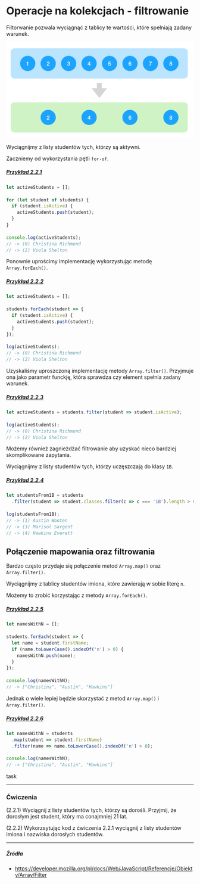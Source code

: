 # Operacje na kolekcjach - filtrowanie

Filtorwanie pozwala wyciągnąć z tablicy te wartości, które spełniają zadany warunek.

![](/assets/coll_filter.png)

Wyciągnijmy z listy studentów tych, którzy są aktywni.

Zaczniemy od wykorzystania pętli `for-of`.

##### [Przykład 2.2.1](https://codepen.io/mmotel/pen/NgbNpL)
```js
let activeStudents = [];

for (let student of students) {
  if (student.isActive) {
    activeStudents.push(student);
  }
}

console.log(activeStudents);
// -> (0) Christina Richmond
// -> (2) Viola Shelton
```

Ponownie uprościmy implementację wykorzystując metodę `Array.forEach()`.

##### [Przykład 2.2.2](https://codepen.io/mmotel/pen/MobyQN)
```js
let activeStudents = [];

students.forEach(student => {
  if (student.isActive) {
    activeStudents.push(student);
  }
});

log(activeStudents);
// -> (0) Christina Richmond
// -> (2) Viola Shelton
```

Uzyskaliśmy uproszczoną implementację metody `Array.filter()`. Przyjmuje ona jako parametr funckję, która sprawdza czy element spełnia zadany warunek.

##### [Przykład 2.2.3](https://codepen.io/mmotel/pen/YQpqLr)
```js
let activeStudents = students.filter(student => student.isActive);

log(activeStudents);
// -> (0) Christina Richmond
// -> (2) Viola Shelton
```

Możemy również zagnieżdżać filtrowanie aby uzyskać nieco bardziej skomplikowane zapytania.

Wyciągnijmy z listy studentów tych, którzy uczęszczają do klasy `1B`.

##### [Przykład 2.2.4](https://codepen.io/mmotel/pen/qjqZKR)
```js
let studentsFrom1B = students
  .filter(student => student.classes.filter(c => c === '1B').length > 0);

log(studentsFrom1B);
// -> (1) Austin Wooten
// -> (3) Marisol Sargent
// -> (4) Hawkins Everett
```

## Połączenie mapowania oraz filtrowania

Bardzo często przydaje się połączenie metod `Array.map()` oraz `Array.filter()`.

Wyciągnijmy z tablicy studentów imiona, które zawierają w sobie literę `n`.

Możemy to zrobić korzystając z metody `Array.forEach()`.

##### [Przykład 2.2.5](https://codepen.io/mmotel/pen/XgNKpM)
```js
let namesWithN = [];
    
students.forEach(student => {
  let name = student.firstName;
  if (name.toLowerCase().indexOf('n') > 0) {
    namesWithN.push(name);
  }
});

console.log(namesWithN);
// -> ["Christina", "Austin", "Hawkins"]
```

Jednak o wiele lepiej będzie skorzystać z metod `Array.map()` i `Array.filter()`.

##### [Przykład 2.2.6](https://codepen.io/mmotel/pen/GENqqw)
```js
let namesWithN = students
  .map(student => student.firstName)
  .filter(name => name.toLowerCase().indexOf('n') > 0);

console.log(namesWithN);
// -> ["Christina", "Austin", "Hawkins"]
```

task 

---

### Ćwiczenia

(2.2.1) Wyciągnij z listy studentów tych, którzy są dorośli. Przyjmij, że dorosłym jest student, który ma conajmniej 21 lat.

(2.2.2) Wykorzsytując kod z ćwiczenia 2.2.1 wyciągnij z listy studentów imiona i nazwiska dorosłych studentów.

---

##### Źródła

* https://developer.mozilla.org/pl/docs/Web/JavaScript/Referencje/Obiekty/Array/Filter